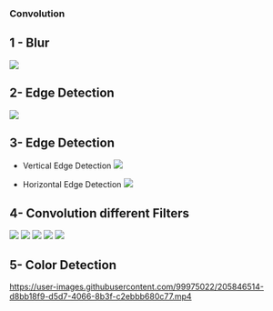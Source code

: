 ### Convolution 
## 1 - Blur
![](image/flo_output_me.jpg)

## 2- Edge Detection 
![](image/result1.jpg)

## 3- Edge Detection
* Vertical Edge Detection 
![](image/result3.jpg)

* Horizontal Edge Detection
![](image/result3_2.jpg)

## 4- Convolution different Filters
![](image/result4_1.jpg) ![](image/result4_2.jpg)
![](image/result4_2.jpg)
![](image/result4_3.jpg)
![](image/result4_4.jpg)

## 5- Color Detection


https://user-images.githubusercontent.com/99975022/205846514-d8bb18f9-d5d7-4066-8b3f-c2ebbb680c77.mp4

